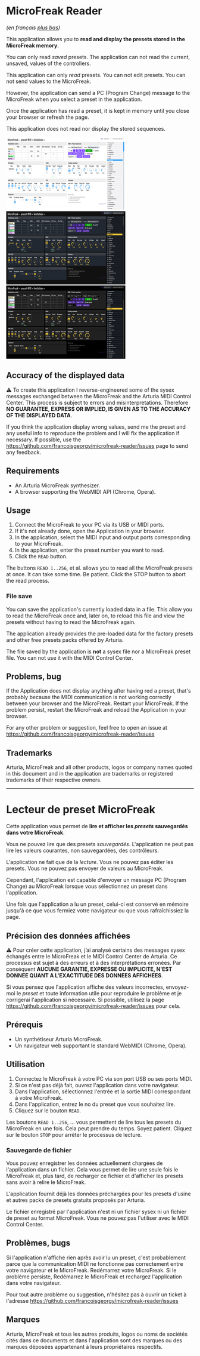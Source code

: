 # MicroFreak Reader

_(en français [plus bas](#Lecteur-de-preset-MicroFreak))_

This application allows you to **read and display the presets stored in the MicroFreak memory**.

You can only read _saved_ presets. The application can not read the current, unsaved, values of the controllers.

This application can only _read_ presets. You can not edit presets. You can not send values to the MicroFreak.

However, the application can send a PC (Program Change) message to the MicroFreak when you select a preset in the application.

Once the application has read a preset, it is kept in memory until you close your browser or refresh the page.

This application does not read nor display the stored sequences.

![light theme](/screenshots/light-theme-320x196.png)
![dark theme](/screenshots/dark-theme-320x196.png)
![darkest theme](/screenshots/darkest-theme-320x196.png)

## Accuracy of the displayed data 

:warning: To create this application I reverse-engineered some of the sysex messages exchanged between the MicroFreak and the
Arturia MIDI Control Center. This process is subject to errors and misinterpretations. Therefore **NO GUARANTEE, EXPRESS OR IMPLIED, IS GIVEN AS TO THE ACCURACY OF THE DISPLAYED DATA**. 

If you think the application display wrong values, send me the preset
and any useful info to reproduce the problem and I will fix the application if necessary. 
If possible, use the https://github.com/francoisgeorgy/microfreak-reader/issues page to send any feedback.

## Requirements

- An Arturia MicroFreak synthesizer.
- A browser supporting the WebMIDI API (Chrome, Opera).

## Usage

1. Connect the MicroFreak to your PC via its USB or MIDI ports.
2. If it's not already done, open the Application in your browser.
3. In the application, select the MIDI input and output ports corresponding to your MicroFreak.
4. In the application, enter the preset number you want to read.
5. Click the `READ` button.

The buttons `READ 1..256`, et al. allows you to read all the MicroFreak presets at once. It can take some time. Be patient.
Click the STOP button to abort the read process.  

### File save

You can save the application's currently loaded data in a file. This allow you to read the MicroFreak once and, later on, to
reload this file and view the presets without having to read the MicroFreak again.

The application already provides the pre-loaded data for the factory presets and other free presets packs offered
by Arturia.

The file saved by the application is **not** a sysex file nor a MicroFreak preset file. You can not use it with the 
MIDI Control Center.

## Problems, bug

If the Application does not display anything after having red a preset, that's probably because the MIDI communication is 
not working correctly between your browser and the MicroFreak. Restart your MicroFreak. If the problem persist, restart
the MicroFreak and reload the Application in your browser.

For any other problem or suggestion, feel free to open an issue at https://github.com/francoisgeorgy/microfreak-reader/issues

## Trademarks

Arturia, MicroFreak and all other products, logos or company names quoted in this document and in the application are
trademarks or registered trademarks of their respective owners.


----

# Lecteur de preset MicroFreak

Cette application vous permet de **lire et afficher les _presets_ sauvegardés dans votre MicroFreak**.

Vous ne pouvez lire que des presets _sauvegardés_. L'application ne peut pas lire les valeurs courantes, non sauvegardées,
des contrôleurs.

L'application ne fait que de la _lecture_. Vous ne pouvez pas éditer les presets. Vous ne pouvez pas envoyer de valeurs au
MicroFreak.

Cependant, l'application est capable d'envoyer un message PC (Program Change) au MicroFreak lorsque vous sélectionnez un
preset dans l'application.

Une fois que l'application a lu un preset, celui-ci est conservé en mémoire jusqu'à ce que vous fermiez votre navigateur ou que vous rafraîchissiez la page.

## Précision des données affichées

:warning: Pour créer cette application, j’ai analysé certains des messages sysex échangés entre le MicroFreak et le
MIDI Control Center de Arturia. Ce processus est sujet à des erreurs et à des interprétations erronées. Par conséquent 
**AUCUNE GARANTIE, EXPRESSE OU IMPLICITE, N'EST DONNEE QUANT A L'EXACTITUDE DES DONNEES AFFICHEES**.

Si vous pensez que l'application affiche des valeurs incorrectes, envoyez-moi le _preset_ et toute information utile pour 
reproduire le problème et je corrigerai l'application si nécessaire. Si possible, utilisez la page 
https://github.com/francoisgeorgy/microfreak-reader/issues pour cela.

## Prérequis

- Un synthétiseur Arturia MicroFreak.
- Un navigateur web supportant le standard WebMIDI (Chrome, Opera).

## Utilisation

1. Connectez le MicroFreak à votre PC via son port USB ou ses ports MIDI.
2. Si ce n'est pas déjà fait, ouvrez l'application dans votre navigateur.
3. Dans l'application, sélectionnez l'entrée et la sortie MIDI correspondant à votre MicroFreak.
4. Dans l'application, entrez le no du preset que vous souhaitez lire.
5. Cliquez sur le bouton `READ`. 

Les boutons `READ 1..256`, ... vous permettent de lire tous les presets du MicroFreak en une fois.
Cela peut prendre du temps. Soyez patient. Cliquez sur le bouton `STOP` pour arrêter le processus de lecture.

### Sauvegarde de fichier

Vous pouvez enregistrer les données actuellement chargées de l'application dans un fichier. Cela vous permet de lire 
une seule fois le MicroFreak et, plus tard, de recharger ce fichier et d'afficher les presets sans avoir à relire 
le MicroFreak.

L'application fournit déjà les données préchargées pour les presets d'usine et autres packs de presets gratuits 
proposés par Arturia.

Le fichier enregistré par l'application n'est ni un fichier sysex ni un fichier de preset au format MicroFreak. 
Vous ne pouvez pas l'utiliser avec le MIDI Control Center.

## Problèmes, bugs

Si l'application n'affiche rien après avoir lu un preset, c'est probablement parce que la communication MIDI ne fonctionne
pas correctement entre votre navigateur et le MicroFreak. Redémarrez votre MicroFreak. Si le problème persiste, Redémarrez 
le MicroFreak et rechargez l'application dans votre navigateur. 

Pour tout autre problème ou suggestion, n'hésitez pas à ouvrir un ticket 
à l'adresse https://github.com/francoisgeorgy/microfreak-reader/issues

## Marques

Arturia, MicroFreak et tous les autres produits, logos ou noms de sociétés cités dans ce documents et dans l'application 
sont des marques ou des marques déposées appartenant à leurs propriétaires respectifs.



